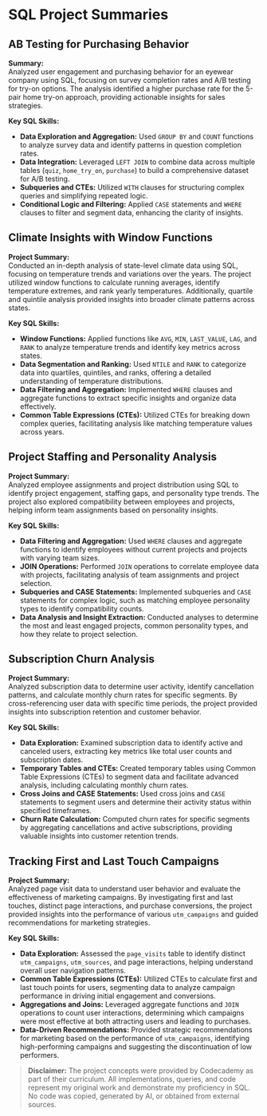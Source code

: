 # SQL Project Summaries

## AB Testing for Purchasing Behavior    
**Summary:**   
Analyzed user engagement and purchasing behavior for an eyewear company using SQL, focusing on survey completion rates and A/B testing for try-on options. The analysis identified a higher purchase rate for the 5-pair home try-on approach, providing actionable insights for sales strategies.

**Key SQL Skills:**  
- **Data Exploration and Aggregation:** Used `GROUP BY` and `COUNT` functions to analyze survey data and identify patterns in question completion rates.
- **Data Integration:** Leveraged `LEFT JOIN` to combine data across multiple tables (`quiz`, `home_try_on`, `purchase`) to build a comprehensive dataset for A/B testing.
- **Subqueries and CTEs:** Utilized `WITH` clauses for structuring complex queries and simplifying repeated logic.
- **Conditional Logic and Filtering:** Applied `CASE` statements and `WHERE` clauses to filter and segment data, enhancing the clarity of insights.

## Climate Insights with Window Functions
**Project Summary:**  
Conducted an in-depth analysis of state-level climate data using SQL, focusing on temperature trends and variations over the years. The project utilized window functions to calculate running averages, identify temperature extremes, and rank yearly temperatures. Additionally, quartile and quintile analysis provided insights into broader climate patterns across states.

**Key SQL Skills:**
- **Window Functions:** Applied functions like `AVG`, `MIN`, `LAST_VALUE`, `LAG`, and `RANK` to analyze temperature trends and identify key metrics across states.
- **Data Segmentation and Ranking:** Used `NTILE` and `RANK` to categorize data into quartiles, quintiles, and ranks, offering a detailed understanding of temperature distributions.
- **Data Filtering and Aggregation:** Implemented `WHERE` clauses and aggregate functions to extract specific insights and organize data effectively.
- **Common Table Expressions (CTEs):** Utilized CTEs for breaking down complex queries, facilitating analysis like matching temperature values across years.

## Project Staffing and Personality Analysis
**Project Summary:**  
Analyzed employee assignments and project distribution using SQL to identify project engagement, staffing gaps, and personality type trends. The project also explored compatibility between employees and projects, helping inform team assignments based on personality insights.

**Key SQL Skills:**
- **Data Filtering and Aggregation:** Used `WHERE` clauses and aggregate functions to identify employees without current projects and projects with varying team sizes.
- **JOIN Operations:** Performed `JOIN` operations to correlate employee data with projects, facilitating analysis of team assignments and project selection.
- **Subqueries and CASE Statements:** Implemented subqueries and `CASE` statements for complex logic, such as matching employee personality types to identify compatibility counts.
- **Data Analysis and Insight Extraction:** Conducted analyses to determine the most and least engaged projects, common personality types, and how they relate to project selection.

## Subscription Churn Analysis
**Project Summary:**  
Analyzed subscription data to determine user activity, identify cancellation patterns, and calculate monthly churn rates for specific segments. By cross-referencing user data with specific time periods, the project provided insights into subscription retention and customer behavior.

**Key SQL Skills:**
- **Data Exploration:** Examined subscription data to identify active and canceled users, extracting key metrics like total user counts and subscription dates.
- **Temporary Tables and CTEs:** Created temporary tables using Common Table Expressions (CTEs) to segment data and facilitate advanced analysis, including calculating monthly churn rates.
- **Cross Joins and CASE Statements:** Used cross joins and `CASE` statements to segment users and determine their activity status within specified timeframes.
- **Churn Rate Calculation:** Computed churn rates for specific segments by aggregating cancellations and active subscriptions, providing valuable insights into customer retention trends.

## Tracking First and Last Touch Campaigns
**Project Summary:**  
Analyzed page visit data to understand user behavior and evaluate the effectiveness of marketing campaigns. By investigating first and last touches, distinct page interactions, and purchase conversions, the project provided insights into the performance of various `utm_campaigns` and guided recommendations for marketing strategies.

**Key SQL Skills:**
- **Data Exploration:** Assessed the `page_visits` table to identify distinct `utm_campaigns`, `utm_sources`, and page interactions, helping understand overall user navigation patterns.
- **Common Table Expressions (CTEs):** Utilized CTEs to calculate first and last touch points for users, segmenting data to analyze campaign performance in driving initial engagement and conversions.
- **Aggregations and Joins:** Leveraged aggregate functions and `JOIN` operations to count user interactions, determining which campaigns were most effective at both attracting users and leading to purchases.
- **Data-Driven Recommendations:** Provided strategic recommendations for marketing based on the performance of `utm_campaigns`, identifying high-performing campaigns and suggesting the discontinuation of low performers.

> **Disclaimer:** The project concepts were provided by Codecademy as part of their curriculum. All implementations, queries, and code represent my original work and demonstrate my proficiency in SQL. No code was copied, generated by AI, or obtained from external sources.

